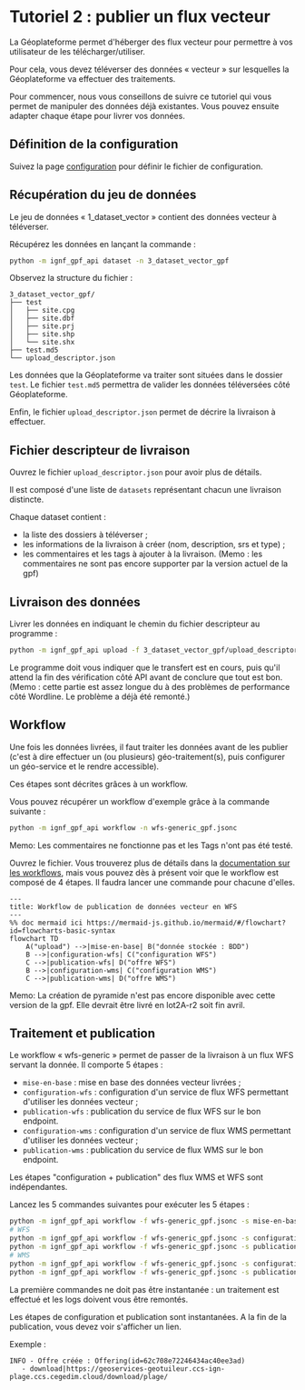# Tutoriel 2 : publier un flux vecteur

La Géoplateforme permet d'héberger des flux vecteur pour permettre à vos utilisateur de les télécharger/utiliser.

Pour cela, vous devez téléverser des données « vecteur » sur lesquelles la Géoplateforme va effectuer des traitements.

Pour commencer, nous vous conseillons de suivre ce tutoriel qui vous permet de manipuler des données déjà existantes. Vous pouvez ensuite adapter chaque étape pour livrer vos données.

## Définition de la configuration

Suivez la page [configuration](configuration.md) pour définir le fichier de configuration.

## Récupération du jeu de données

Le jeu de données « 1_dataset_vector » contient des données vecteur à téléverser.

Récupérez les données en lançant la commande :

```sh
python -m ignf_gpf_api dataset -n 3_dataset_vector_gpf
```

Observez la structure du fichier :

```
3_dataset_vector_gpf/
├── test
│   ├── site.cpg
│   ├── site.dbf
│   ├── site.prj
│   ├── site.shp
│   └── site.shx
├── test.md5
└── upload_descriptor.json
```

Les données que la Géoplateforme va traiter sont situées dans le dossier `test`.
Le fichier `test.md5` permettra de valider les données téléversées côté Géoplateforme.

Enfin, le fichier `upload_descriptor.json` permet de décrire la livraison à effectuer.

## Fichier descripteur de livraison

Ouvrez le fichier `upload_descriptor.json` pour avoir plus de détails.

Il est composé d'une liste de `datasets` représentant chacun une livraison distincte.

Chaque dataset contient :

* la liste des dossiers à téléverser ;
* les informations de la livraison à créer (nom, description, srs et type) ;
* les commentaires et les tags à ajouter à la livraison. (Memo : les commentaires ne sont pas encore supporter par la version actuel de la gpf)

## Livraison des données

Livrer les données en indiquant le chemin du fichier descripteur au programme :

```sh
python -m ignf_gpf_api upload -f 3_dataset_vector_gpf/upload_descriptor.json
```

Le programme doit vous indiquer que le transfert est en cours, puis qu'il attend la fin des vérification côté API avant de conclure que tout est bon. (Memo : cette partie est assez longue du à des problèmes de performance côté Wordline. Le problème a déjà été remonté.)

## Workflow

Une fois les données livrées, il faut traiter les données avant de les publier (c'est à dire effectuer un (ou plusieurs) géo-traitement(s),
puis configurer un géo-service et le rendre accessible).

Ces étapes sont décrites grâces à un workflow.

Vous pouvez récupérer un workflow d'exemple grâce à la commande suivante :

```sh
python -m ignf_gpf_api workflow -n wfs-generic_gpf.jsonc
```

Memo: Les commentaires ne fonctionne pas et les Tags n'ont pas été testé.

Ouvrez le fichier. Vous trouverez plus de détails dans la [documentation sur les workflows](workflow.md), mais vous pouvez dès à présent voir que le workflow est composé de 4 étapes. Il faudra lancer une commande pour chacune d'elles.

```mermaid
---
title: Workflow de publication de données vecteur en WFS
---
%% doc mermaid ici https://mermaid-js.github.io/mermaid/#/flowchart?id=flowcharts-basic-syntax
flowchart TD
    A("upload") -->|mise-en-base| B("donnée stockée : BDD")
    B -->|configuration-wfs| C("configuration WFS")
    C -->|publication-wfs| D("offre WFS")
    B -->|configuration-wms| C("configuration WMS")
    C -->|publication-wms| D("offre WMS")
```
Memo: La création de pyramide n'est pas encore disponible avec cette version de la gpf. Elle devrait être livré en lot2A-r2 soit fin avril.

## Traitement et publication

Le workflow « wfs-generic » permet de passer de la livraison à un flux WFS servant la donnée. Il comporte 5 étapes :

* `mise-en-base` : mise en base des données vecteur livrées ;
* `configuration-wfs` : configuration d'un service de flux WFS permettant d'utiliser les données vecteur ;
* `publication-wfs` : publication du service de flux WFS sur le bon endpoint.
* `configuration-wms` : configuration d'un service de flux WMS permettant d'utiliser les données vecteur ;
* `publication-wms` : publication du service de flux WMS sur le bon endpoint.

Les étapes "configuration + publication" des flux WMS et WFS sont indépendantes.

Lancez les 5 commandes suivantes pour exécuter les 5 étapes :

```sh
python -m ignf_gpf_api workflow -f wfs-generic_gpf.jsonc -s mise-en-base
# WFS
python -m ignf_gpf_api workflow -f wfs-generic_gpf.jsonc -s configuration-wfs
python -m ignf_gpf_api workflow -f wfs-generic_gpf.jsonc -s publication-wfs
# WMS
python -m ignf_gpf_api workflow -f wfs-generic_gpf.jsonc -s configuration-wms
python -m ignf_gpf_api workflow -f wfs-generic_gpf.jsonc -s publication-wms
```

La première commandes ne doit pas être instantanée : un traitement est effectué et les logs doivent vous être remontés.

Les étapes de configuration et publication sont instantanées. A la fin de la publication, vous devez voir s'afficher un lien.

Exemple :

```
INFO - Offre créée : Offering(id=62c708e72246434ac40ee3ad)
   - download|https://geoservices-geotuileur.ccs-ign-plage.ccs.cegedim.cloud/download/plage/
```
